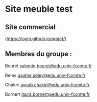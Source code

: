 # Site meuble     test 


## Site commercial    

(https://login.github.io/projet/)

## Membres du groupe :

Beuret valentin.beuret@edu.univ-fcomte.fr  

Beley gautier.beley@edu.univ-fcomte.fr

Chakiri ayoub.chakiri@edu.univ-fcomte.fr

Bornert laura.bornert@edu.univ-fcomte.fr


